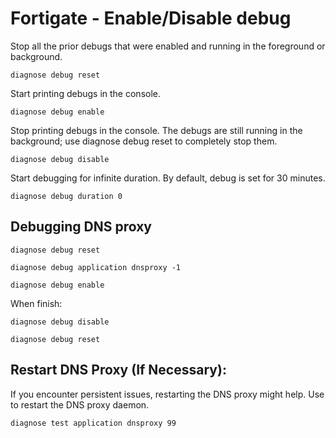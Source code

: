 # Fortigate - Enable/Disable debug

Stop all the prior debugs that were enabled and running in the foreground or background.

```
diagnose debug reset 
```

Start printing debugs in the console.

```
diagnose debug enable 
```

Stop printing debugs in the console. The debugs are still running in the background; use diagnose debug reset to completely stop them.
```
diagnose debug disable 
```

Start debugging for infinite duration. By default, debug is set for 30 minutes.

```
diagnose debug duration 0 
```


## Debugging DNS proxy

```
diagnose debug reset 
```

```
diagnose debug application dnsproxy -1
```

```
diagnose debug enable 
```

When finish:

```
diagnose debug disable 
```

```
diagnose debug reset 
```


## Restart DNS Proxy (If Necessary):

If you encounter persistent issues, restarting the DNS proxy might help. Use to restart the DNS proxy daemon. 

```
diagnose test application dnsproxy 99
```